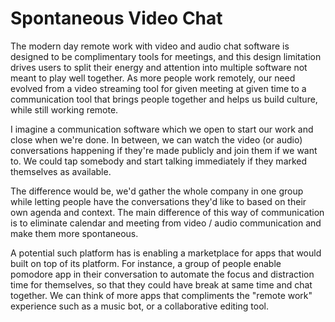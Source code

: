 # Spontaneous Video Chat

The modern day remote work with video and audio chat software is designed to be complimentary tools for meetings, and this design limitation drives users to split their energy and attention into multiple software not meant to play well together. As more people work remotely, our need evolved from a video streaming tool for given meeting at given time to a communication tool that brings people together and helps us build culture, while still working remote.

I imagine a communication software which we open to start our work and close when we're done. In between, we can watch the video (or audio) conversations happening if they're made publicly and join them if we want to. We could tap somebody and start talking immediately if they marked themselves as available.

The difference would be, we'd gather the whole company in one group while letting people have the conversations they'd like to based on their own agenda and context. The main difference of this way of communication is to eliminate calendar and meeting from video / audio communication and make them more spontaneous.

A potential such platform has is enabling a marketplace for apps that would built on top of its platform. For instance, a group of people enable pomodore app in their conversation to automate the focus and distraction time for themselves, so that they could have break at same time and chat together. We can think of more apps that compliments the "remote work" experience such as a music bot, or a collaborative editing tool.
